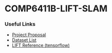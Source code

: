 # COMP6411B-LIFT-SLAM

### Useful Links
- [Project Proposal](https://docs.google.com/document/d/1VT4LuWXs3p1wdCg1wgFVtcjLj78ZTWRq_PWc5E-sGaw/edit)
- [Dataset List](https://github.com/youngguncho/awesome-slam-datasets#urban)
- [LIFT Reference (tensorflow)](https://github.com/cvlab-epfl/tf-lift)

